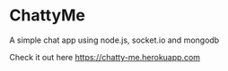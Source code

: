 # ChattyMe
A simple chat app using node.js, socket.io and mongodb

Check it out here https://chatty-me.herokuapp.com
